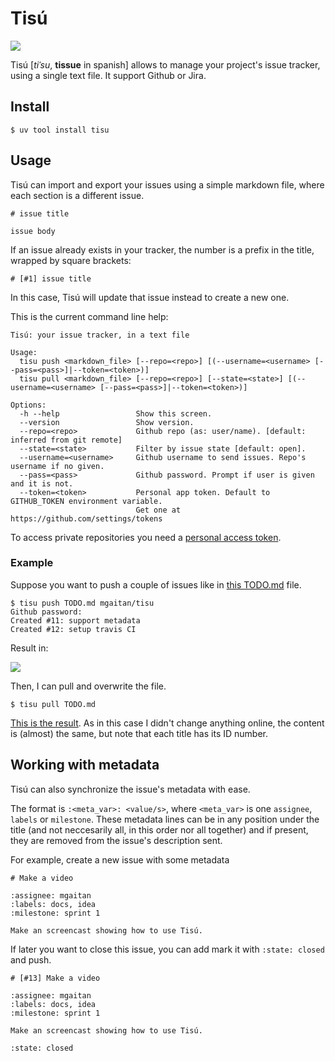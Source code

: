 # Tisú

![](https://github.com/mgaitan/tisu/actions/workflows/ci.yml/badge.svg)


Tisú [*tiˈsu*, **tissue** in spanish] allows to manage your project's issue tracker, using a single text file. It support Github or Jira.

## Install

```
$ uv tool install tisu
```

## Usage

Tisú can import and export your issues using a simple markdown file, where each section
is a different issue.

```
# issue title

issue body

```

If an issue already exists in your tracker, the number is a prefix in the title, wrapped
by square brackets:

```
# [#1] issue title
```

In this case, Tisú will update that issue instead to create a new one.

This is the current command line help:

```
Tisú: your issue tracker, in a text file

Usage:
  tisu push <markdown_file> [--repo=<repo>] [(--username=<username> [--pass=<pass>]|--token=<token>)]
  tisu pull <markdown_file> [--repo=<repo>] [--state=<state>] [(--username=<username> [--pass=<pass>]|--token=<token>)]

Options:
  -h --help                 Show this screen.
  --version                 Show version.
  --repo=<repo>             Github repo (as: user/name). [default: inferred from git remote]
  --state=<state>           Filter by issue state [default: open].
  --username=<username>     Github username to send issues. Repo's username if no given.
  --pass=<pass>             Github password. Prompt if user is given and it is not.
  --token=<token>           Personal app token. Default to GITHUB_TOKEN environment variable.
                            Get one at https://github.com/settings/tokens
```


To access private repositories you need a [personal access token](https://github.com/settings/tokens).


### Example

Suppose you want to push a couple of issues like in
[this TODO.md](https://github.com/mgaitan/tisu/blob/caf8cdd34d7dea04e7e36a23a4e08748364f09c5/TODO.md)
file.

```
$ tisu push TODO.md mgaitan/tisu
Github password:
Created #11: support metadata
Created #12: setup travis CI
```

Result in:

![](https://cloud.githubusercontent.com/assets/2355719/13778398/451fa440-ea94-11e5-985d-84d8770cf531.png)

Then, I can pull and overwrite the file.

```
$ tisu pull TODO.md
```

[This is the result](https://github.com/mgaitan/tisu/blob/07c478a15f0dd12b5f5ba1a7636f9703e9f201fc/TODO.md).
As in this case I didn't change anything online, the content is (almost) the same, but note that
each title has its ID number.

## Working with metadata

Tisú can also synchronize the issue's metadata with ease.

The format is `:<meta_var>: <value/s>`, where `<meta_var>` is one `assignee`, `labels`
or `milestone`. These metadata lines can be in any position under the title (and not
neccesarily all, in this order nor all together) and if present,
they are removed from the issue's description sent.

For example, create a new issue with some metadata

```
# Make a video

:assignee: mgaitan
:labels: docs, idea
:milestone: sprint 1

Make an screencast showing how to use Tisú.

```

If later you want to close this issue, you can add mark it with `:state: closed` and push.

```
# [#13] Make a video

:assignee: mgaitan
:labels: docs, idea
:milestone: sprint 1

Make an screencast showing how to use Tisú.

:state: closed
```
